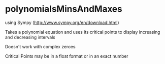 # polynomialsMinsAndMaxes

using Sympy (http://www.sympy.org/en/download.html)

Takes a polynomial equation and uses its critical points to display increasing and decreasing intervals

Doesn't work with complex zeroes

Critical Points may be in a float format or in an exact number

